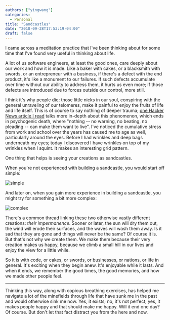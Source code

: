```yaml
---
authors: ["yingwang"]
categories:
  - Personal
title: "Sandcastles"
date: "2018-09-28T17:53:19-04:00"
draft: false
---
```


I came across a meditation practice that I've been thinking about for some time
that I've found very useful in thinking about life.

A lot of us software engineers, at least the good ones, care deeply about our
work and how it is made. Like a baker with cakes, or a blacksmith with swords,
or an entrepreneur with a business, if there's a defect with the end product,
it's like a monument to our failures. If such defects accumulate over time
without our ability to address them, it hurts us even more; if those defects are
introduced due to forces outside our control, more still.

I think it's why people die; those little nicks in our soul, conspiring with the
general unraveling of our telomeres, make it painful to enjoy the fruits of life
and life itself. This is of course to say nothing of deeper trauma; [one Hacker
News article I read](https://news.ycombinator.com/item?id=18083509) talks more
in-depth about this phenomenon, which ends in psychogenic death, where "nothing
-- no warning, no beating, no pleading -- can make them want to live". I've
noticed the cumulative stress from work and school over the years has caused me
to age as well, particularly around the eyes. Before I had wrinkles and deep
bags underneath my eyes; today I discovered I have wrinkles on top of my
wrinkles when I squint. It makes an interesting grid pattern.

One thing that helps is seeing your creations as sandcastles.

When you're not experienced with building a sandcastle, you would start off
simple:

![simple](/img/posts/2018/09/28/sandcastles_1.jpg)

And later on, when you gain more experience in building a sandcastle, you might
try for something a bit more complex:

![complex](/img/posts/2018/09/28/sandcastles_2.jpg)

There's a common thread linking these two otherwise vastly different creations:
_their impermanence_. Sooner or later, the sun will dry them out, the wind will
erode their surfaces, and the waves will wash them away. Is it sad that they are
gone and things will never be the same? Of course it is. But that's not why we
create them. We make them because their very creation makes us happy, because we
climb a small hill in our lives and enjoy the view for a little while.

So it is with code, or cakes, or swords, or businesses, or nations, or life in
general. It's exciting when they begin anew. It's enjoyable while it lasts. And
when it ends, we remember the good times, the good memories, and how we made
other people feel.

---

Thinking this way, along with copious breathing exercises, has helped me
navigate a lot of the minefields through life that have sunk me in the past and
would otherwise sink me now. Yes, it exists; no, it's not perfect; yes, it makes
people happy and that should make me happy. Will it end one day? Of course. But
don't let that fact distract you from the here and now.
